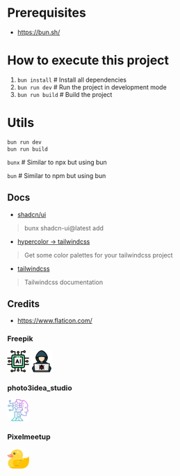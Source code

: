 # Prerequisites
- https://bun.sh/

# How to execute this project
1. `bun install` # Install all dependencies
2. `bun run dev` # Run the project in development mode
3. `bun run build` # Build the project

# Utils

```
bun run dev
bun run build
```
`bunx` # Similar to npx but using bun

`bun`  # Similar to npm but using bun

## Docs
- [shadcn/ui](https://ui.shadcn.com/docs/components/accordion)
> bunx shadcn-ui@latest add
- [hypercolor -> tailwindcss](https://hypercolor.dev/)
> Get some color palettes for your tailwindcss project
- [tailwindcss](https://tailwindcss.com/docs)
> Tailwindcss documentation

## Credits
- https://www.flaticon.com/

### Freepik
<img src="./public/llm.png" width=50> <img src="./public/hacker.png" width=50>

### photo3idea_studio
<img src="./public/ai.png" width=50>

### Pixelmeetup
<img src="./public/duck.png" width=50>
